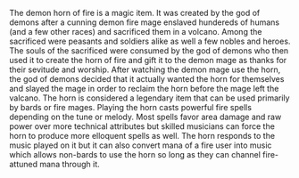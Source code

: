 The demon horn of fire is a magic item. It was created by the god of demons after a cunning demon fire mage enslaved hundereds of humans (and a few other races) and sacrificed them in a volcano. Among the sacrificed were peasants and soldiers alike as well a few nobles and heroes. The souls of the sacrificed were consumed by the god of demons who then used it to create the horn of fire and gift it to the demon mage as thanks for their sevitude and worship. After watching the demon mage use the horn, the god of demons decided that it actually wanted the horn for themselves and slayed the mage in order to reclaim the horn before the mage left the valcano. The horn is considered a legendary item that can be used primarily by bards or fire mages. Playing the horn casts powerful fire spells depending on the tune or melody. Most spells favor area damage and raw power over more technical attributes but skilled musicians can force the horn to produce more elloquent spells as well. The horn responds to the music played on it but it can also convert mana of a fire user into music which allows non-bards to use the horn so long as they can channel fire-attuned mana through it.  